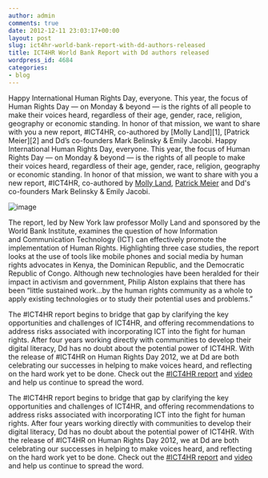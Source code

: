 ```yaml
---
author: admin
comments: true
date: 2012-12-11 23:03:17+00:00
layout: post
slug: ict4hr-world-bank-report-with-dd-authors-released
title: ICT4HR World Bank Report with Dd authors released
wordpress_id: 4684
categories:
- blog
---
```


Happy International Human Rights Day, everyone. This year, the focus of Human Rights Day — on Monday & beyond — is the rights of all people to make their voices heard, regardless of their age, gender, race, religion, geography or economic standing. In honor of that mission, we want to share with you a new report, #ICT4HR, co-authored by [Molly Land][1], [Patrick Meier][2] and Dd’s co-founders Mark Belinsky & Emily Jacobi.
Happy International Human Rights Day, everyone. This year, the focus of Human Rights Day — on Monday & beyond — is the rights of all people to make their voices heard, regardless of their age, gender, race, religion, geography or economic standing. In honor of that mission, we want to share with you a new report, #ICT4HR, co-authored by [Molly Land](http://www.nyls.edu/faculty/faculty_profiles/molly_land/), [Patrick Meier](http://irevolution.net/) and Dd's co-founders Mark Belinsky & Emily Jacobi.

![image](http://farm9.staticflickr.com/8216/8265715146_73a4c8cf99_o.png)

The report, led by New York law professor Molly Land and sponsored by the World Bank Institute, examines the question of how Information and Communication Technology (ICT) can effectively promote the implementation of Human Rights. Highlighting three case studies, the report looks at the use of tools like mobile phones and social media by human rights advocates in Kenya, the Dominican Republic, and the Democratic Republic of Congo. Although new technologies have been heralded for their impact in activism and government, Philip Alston explains that there has been “little sustained work…by the human rights community as a whole to apply existing technologies or to study their potential uses and problems.”

The #ICT4HR report begins to bridge that gap by clarifying the key opportunities and challenges of ICT4HR, and offering recommendations to address risks associated with incorporating ICT into the fight for human rights. After four years working directly with communities to develop their digital literacy, Dd has no doubt about the potential power of ICT4HR. With the release of #ICT4HR on Human Rights Day 2012, we at Dd are both celebrating our successes in helping to make voices heard, and reflecting on the hard work yet to be done. Check out the [#ICT4HR report][4] and [video][5] and help us continue to spread the word. 


 [4]: http://www.opendta.org/Pages/KnowledgePage.aspx?knowID=31
 [5]: http://www.youtube.com/watch?v=03zoVCqiX70&feature=youtu.be
The #ICT4HR report begins to bridge that gap by clarifying the key opportunities and challenges of ICT4HR, and offering recommendations to address risks associated with incorporating ICT into the fight for human rights. After four years working directly with communities to develop their digital literacy, Dd has no doubt about the potential power of ICT4HR. With the release of #ICT4HR on Human Rights Day 2012, we at Dd are both celebrating our successes in helping to make voices heard, and reflecting on the hard work yet to be done. Check out the [#ICT4HR report](http://www.opendta.org/Pages/KnowledgePage.aspx?knowID=31) and [video](http://www.youtube.com/watch?v=03zoVCqiX70&feature=youtu.be) and help us continue to spread the word.
